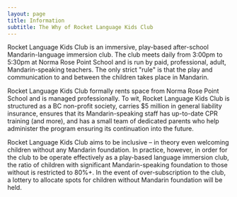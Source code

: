 ```yaml
---
layout: page
title: Information
subtitle: The Why of Rocket Language Kids Club
---
```


Rocket Language Kids Club is an immersive, play-based after-school Mandarin-language immersion club. The club meets daily from 3:00pm to 5:30pm at Norma Rose Point School and is run by paid, professional, adult, Mandarin-speaking teachers.  The only strict "rule" is that the play and communication to and between the children takes place in Mandarin.  

Rocket Language Kids Club formally rents space from Norma Rose Point School and is managed professionally.  To wit, Rocket Language Kids Club is structured as a BC non-profit society, carries $5 million in general liability insurance, ensures that its Mandarin-speaking staff has up-to-date CPR training (and more), and has a small team of dedicated parents who help administer the program ensuring its continuation into the future.  

Rocket Language Kids Club aims to be inclusive – in theory even welcoming children without any Mandarin foundation. In practice, however, in order for the club to be operate effectively as a play-based language immersion club, the ratio of children with significant Mandarin-speaking foundation to those without is restricted to 80%+.  In the event of over-subscription to the club, a lottery to allocate spots for children without Mandarin foundation will be held.  


<!--, please let us know about the likelihood and timeline of enrolling your child, and if you’re interested in helping with any program administration (establishing the non-profit, accountancy and tax filings, or working part- or full-time to supervise the program). Although we’ve already had some success identifying staff, we’d still appreciate recommendations for Mandarin-speaking paid program staff (e.g., yourself or family members, a nanny/babysitter who might enjoy working with more kids, people with activities/teaching backgrounds, etc). General feedback about the idea is welcome too!-->
